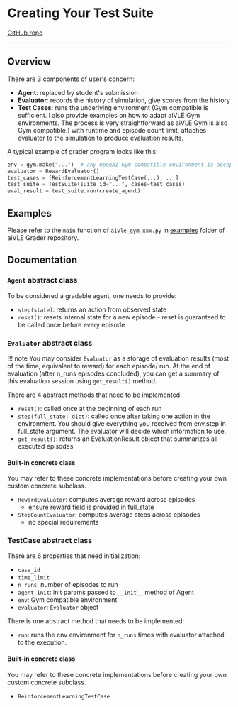 # Creating Your Test Suite

[GitHub repo](https://github.com/edu-ai/aivle-grader)

---

## Overview

There are 3 components of user's concern:

- **Agent**: replaced by student's submission
- **Evaluator**: records the history of simulation, give scores from the history
- **Test Cases**: runs the underlying environment (Gym compatible is sufficient. I also provide examples on how to adapt
aiVLE Gym environments. The process is very straightforward as aiVLE Gym is also Gym compatible.) with runtime and 
episode count limit, attaches evaluator to the simulation to produce evaluation results.

A typical example of grader program looks like this:

```python
env = gym.make("...")  # any OpenAI Gym compatible environment is acceptable
evaluator = RewardEvaluator()
test_cases = [ReinforcementLearningTestCase(...), ...]
test_suite = TestSuite(suite_id="...", cases=test_cases)
eval_result = test_suite.run(create_agent)
```

## Examples

Please refer to the `main` function of `aivle_gym_xxx.py` in [examples](https://github.com/edu-ai/aivle-grader/tree/main/examples)
folder of aiVLE Grader repository.

## Documentation

### `Agent` abstract class

To be considered a gradable agent, one needs to provide:

- `step(state)`: returns an action from observed state
- `reset()`: resets internal state for a new episode - reset is guaranteed to be called once before every episode

### `Evaluator` abstract class

!!! note
    You may consider `Evaluator` as a storage of evaluation results (most of the time, equivalent to reward) for each episode/
    run. At the end of evaluation (after n_runs episodes concluded), you can get a summary of this evaluation session using 
    `get_result()` method.

There are 4 abstract methods that need to be implemented:

- `reset()`: called once at the beginning of each run
- `step(full_state: dict)`: called once after taking one action in the environment. You should give everything you 
received from env.step in full_state argument. The evaluator will decide which information to use.
- `get_result()`: returns an EvaluationResult object that summarizes all executed episodes

#### Built-in concrete class

You may refer to these concrete implementations before creating your own custom concrete subclass.

- `RewardEvaluator`: computes average reward across episodes 
    - ensure reward field is provided in full_state
- `StepCountEvaluator`: computes average steps across episodes
    - no special requirements

### TestCase abstract class

There are 6 properties that need initialization:

- `case_id`
- `time_limit`
- `n_runs`: number of episodes to run
- `agent_init`: init params passed to `__init__` method of Agent
- `env`: Gym compatible environment
- `evaluator`: `Evaluator` object

There is one abstract method that needs to be implemented:

- `run`: runs the env environment for `n_runs` times with evaluator attached to the execution.

#### Built-in concrete class

You may refer to these concrete implementations before creating your own custom concrete subclass.

- `ReinforcementLearningTestCase`
